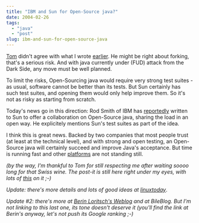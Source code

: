```yaml
---
title: "IBM and Sun for Open-Source java?"
date: 2004-02-26
tags: 
  - "java"
  - "post"
slug: ibm-and-sun-for-open-source-java
---
```


[Tom](http://blogs.cocoondev.org/tomk/archives/001743.html) didn't agree with what I wrote [earlier](http://codeconsult.ch/bertrand/archives/000237.html). He might be right about forking, that's a serious risk. And with java currently under (FUD) attack from the Dark Side, any move must be well planned.

To limit the risks, Open-Sourcing java would require very strong test suites - as usual, software cannot be better than its tests. But Sun certainly has such test suites, and opening them would only help improve them. So it's not as risky as starting from scratch.

Today's news go in this direction: Rod Smith of IBM has [reportedly](http://www.sys-con.com/story/print.cfm?storyid=43801) written to Sun to offer a collaboration on Open-Source java, sharing the load in an open way. He explicitely mentions Sun's test suites as part of the idea.

I think this is great news. Backed by two companies that most people trust (at least at the technical level), and with strong and open testing, an Open-Source java will certainly succeed and improve Java's acceptance. But time is running fast and other [platforms](http://www.python.org/) are not standing still.

_(by the way, I'm thankful to Tom for still respecting me after waiting soooo long for that Swiss wine. The post-it is still here right under my eyes, with lots of [this](http://www.epinions.com/offc-Supplies-All-Stabilo_Boss_Original_Highlighter_8-Color_Desk_Set_with_Caddy) on it ;-)_

_Update: there's more details and lots of good ideas at [linuxtoday](http://linuxtoday.com/developer/mailprint.php3?action=pv&ltsn=2004-02-24-023-26-OP-CY-DV)_.

_Update #2: there's more at [Berin Loritsch's Weblog](http://www.jroller.com/page/bloritsch/20040302#java_and_oss_my_opinion) and at BileBlog. But I'm not linking to this last one, its tone doesn't deserve it (you'll find the link at Berin's anyway, let's not push its Google ranking ;-)_
